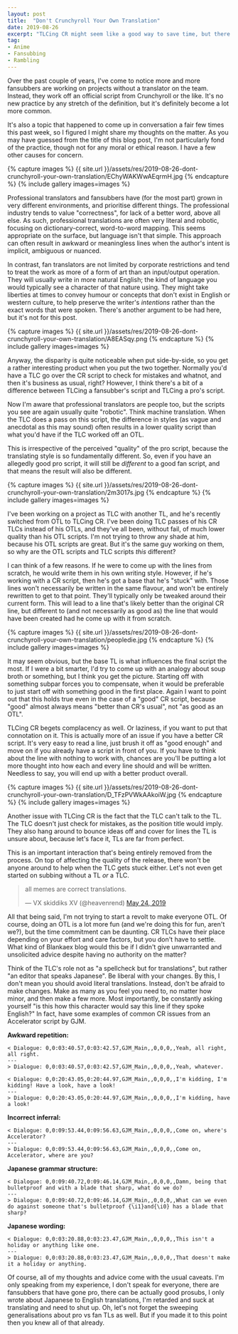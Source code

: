 ```yaml
---
layout: post
title:  "Don't Crunchyroll Your Own Translation"
date: 2019-08-26
excerpt: "TLCing CR might seem like a good way to save time, but there are a few issues that come with the territory."
tag:
- Anime
- Fansubbing
- Rambling
---
```


Over the past couple of years, I've come to notice more and more fansubbers are working on projects without a translator on the team. Instead, they work off an official script from Crunchyroll or the like. It's no new practice by any stretch of the definition, but it's definitely become a lot more common.

It's also a topic that happened to come up in conversation a fair few times this past week, so I figured I might share my thoughts on the matter. As you may have guessed from the title of this blog post, I'm not particularly fond of the practice, though not for any moral or ethical reason. I have a few other causes for concern.

{% capture images %}
    {{ site.url }}/assets/res/2019-08-26-dont-crunchyroll-your-own-translation/EChyWAKWwAEqrmH.jpg
{% endcapture %}
{% include gallery images=images %}

Professional translators and fansubbers have (for the most part) grown in very different environments, and prioritise different things. The professional industry tends to value "correctness", for lack of a better word, above all else. As such, professional translations are often very literal and robotic, focusing on dictionary-correct, word-to-word mapping. This seems appropriate on the surface, but language isn't that simple. This approach can often result in awkward or meaningless lines when the author's intent is implicit, ambiguous or nuanced.

In contrast, fan translators are not limited by corporate restrictions and tend to treat the work as more of a form of art than an input/output operation. They will usually write in more natural English; the kind of language you would typically see a character of that nature using. They might take liberties at times to convey humour or concepts that don't exist in English or western culture, to help preserve the writer's _intentions_ rather than the exact words that were spoken. There's another argument to be had here, but it's not for this post.

{% capture images %}
    {{ site.url }}/assets/res/2019-08-26-dont-crunchyroll-your-own-translation/A8EASqy.png
{% endcapture %}
{% include gallery images=images %}

Anyway, the disparity is quite noticeable when put side-by-side, so you get a rather interesting product when you put the two together. Normally you'd have a TLC go over the CR script to check for mistakes and whatnot, and then it's business as usual, right? However, I think there's a bit of a difference between TLCing a fansubber's script and TLCing a pro's script.

Now I'm aware that professional translators are people too, but the scripts you see are again usually quite "robotic". Think machine translation. When the TLC does a pass on this script, the difference in styles (as vague and anecdotal as this may sound) often results in a lower quality script than what you'd have if the TLC worked off an OTL.

This is irrespective of the perceived "quality" of the pro script, because the translating style is so fundamentally different. So, even if you have an allegedly good pro script, it will still be _different_ to a good fan script, and that means the result will also be different.

{% capture images %}
    {{ site.url }}/assets/res/2019-08-26-dont-crunchyroll-your-own-translation/2m3017s.jpg
{% endcapture %}
{% include gallery images=images %}

I've been working on a project as TLC with another TL, and he's recently switched from OTL to TLCing CR. I've been doing TLC passes of his CR TLCs instead of his OTLs, and they've all been, without fail, of much lower quality than his OTL scripts. I'm not trying to throw any shade at him, because his OTL scripts are great. But it's the same guy working on them, so why are the OTL scripts and TLC scripts _this_ different?

I can think of a few reasons. If he were to come up with the lines from scratch, he would write them in his own writing style. However, if he's working with a CR script, then he's got a base that he's "stuck" with. Those lines won't necessarily be written in the same flavour, and won't be entirely rewritten to get to that point. They'll typically only be tweaked around their current form. This will lead to a line that's likely better than the original CR line, but different to (and not necessarily as good as) the line that would have been created had he come up with it from scratch.

{% capture images %}
    {{ site.url }}/assets/res/2019-08-26-dont-crunchyroll-your-own-translation/peopledie.jpg
{% endcapture %}
{% include gallery images=images %}

It may seem obvious, but the base TL is what influences the final script the most. If I were a bit smarter, I'd try to come up with an analogy about soup broth or something, but I think you get the picture. Starting off with something subpar forces you to compensate, when it would be preferable to just start off with something good in the first place. Again I want to point out that this holds true even in the case of a "good" CR script, because "good" almost always means "better than CR's usual", not "as good as an OTL".

TLCing CR begets complacency as well. Or laziness, if you want to put that connotation on it. This is actually more of an issue if you have a better CR script. It's very easy to read a line, just brush it off as "good enough" and move on if you already have a script in front of you. If you have to think about the line with nothing to work with, chances are you'll be putting a lot more thought into how each and every line should and will be written. Needless to say, you will end up with a better product overall.

{% capture images %}
    {{ site.url }}/assets/res/2019-08-26-dont-crunchyroll-your-own-translation/D_TFzPVWkAAkoiW.jpg
{% endcapture %}
{% include gallery images=images %}

Another issue with TLCing CR is the fact that the TLC can't talk to the TL. The TLC doesn't just check for mistakes, as the position title would imply. They also hang around to bounce ideas off and cover for lines the TL is unsure about, because let's face it, TLs are far from perfect.

This is an important interaction that's being entirely removed from the process. On top of affecting the quality of the release, there won't be anyone around to help when the TLC gets stuck either. Let's not even get started on subbing without a TL _or_ a TLC.

<blockquote class="twitter-tweet tw-align-center"><p lang="en" dir="ltr">all memes are correct translations.</p>&mdash; VX skiddiks XV (@heavenrend) <a href="https://twitter.com/heavenrend/status/1131947604227559425?ref_src=twsrc%5Etfw">May 24, 2019</a></blockquote> <script async src="https://platform.twitter.com/widgets.js" charset="utf-8"></script> 

All that being said, I'm not trying to start a revolt to make everyone OTL. Of course, doing an OTL is a lot more fun (and we're doing this for fun, aren't we?), but the time commitment can be daunting. CR TLCs have their place depending on your effort and care factors, but you don't have to settle. What kind of Blankaex blog would this be if I didn't give unwarranted and unsolicited advice despite having no authority on the matter?

Think of the TLC's role not as "a spellcheck but for translations", but rather "an editor that speaks Japanese". Be liberal with your changes. By this, I don't mean you should avoid literal translations. Instead, don't be afraid to make changes. Make as many as you feel you need to, no matter how minor, and then make a few more. Most importantly, be constantly asking yourself "is this how this character would say this line if they spoke English?" In fact, have some examples of common CR issues from an Accelerator script by GJM.

**Awkward repetition:**
```
< Dialogue: 0,0:03:40.57,0:03:42.57,GJM_Main,,0,0,0,,Yeah, all right, all right.
---
> Dialogue: 0,0:03:40.57,0:03:42.57,GJM_Main,,0,0,0,,Yeah, whatever.

< Dialogue: 0,0:20:43.05,0:20:44.97,GJM_Main,,0,0,0,,I'm kidding, I'm kidding! Have a look, have a look!
---
> Dialogue: 0,0:20:43.05,0:20:44.97,GJM_Main,,0,0,0,,I'm kidding, have a look!
```
**Incorrect inferral:**
```
< Dialogue: 0,0:09:53.44,0:09:56.63,GJM_Main,,0,0,0,,Come on, where's Accelerator?
---
> Dialogue: 0,0:09:53.44,0:09:56.63,GJM_Main,,0,0,0,,Come on, Accelerator, where are you?
```
**Japanese grammar structure:**
```
< Dialogue: 0,0:09:40.72,0:09:46.14,GJM_Main,,0,0,0,,Damn, being that bulletproof and with a blade that sharp, what do we do?
---
> Dialogue: 0,0:09:40.72,0:09:46.14,GJM_Main,,0,0,0,,What can we even do against someone that's bulletproof {\i1}and{\i0} has a blade that sharp?
```
**Japanese wording:**
```
< Dialogue: 0,0:03:20.88,0:03:23.47,GJM_Main,,0,0,0,,This isn't a holiday or anything like one.
---
> Dialogue: 0,0:03:20.88,0:03:23.47,GJM_Main,,0,0,0,,That doesn't make it a holiday or anything.
```

Of course, all of my thoughts and advice come with the usual caveats. I'm only speaking from my experience, I don't speak for everyone, there are fansubbers that have gone pro, there can be actually good prosubs, I only wrote about Japanese to English translations, I'm retarded and suck at translating and need to shut up. Oh, let's not forget the sweeping generalisations about pro vs fan TLs as well. But if you made it to this point then you knew all of that already.
